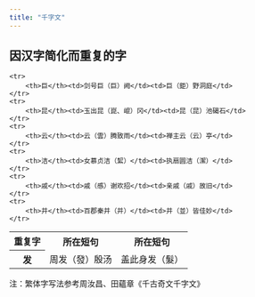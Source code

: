 ```yaml
---
title: "千字文"
---
```

## 因汉字简化而重复的字
<table>
	<tr>
		<th>重复字</th><th>所在短句</th><th>所在短句</th>
	</tr>
	<tr>
		<th>发</th><td>周发（發）殷汤</td><td>盖此身发（髮）</td>
	</tr>

	<tr>
		<th>巨</th><td>剑号巨（巨）阙</td><td>巨（鉅）野洞庭</td>
	</tr>
	<tr>
		<th>昆</th><td>玉出昆（崑、崐）冈</td><td>昆（昆）池碣石</td>
	</tr>
	<tr>
		<th>云</th><td>云（雲）腾致雨</td><td>禅主云（云）亭</td>
	</tr>
	<tr>
		<th>洁</th><td>女慕贞洁（絜）</td><td>执扇圆洁（潔）</td>
	</tr>
	<tr>
		<th>戚</th><td>戚（慼）谢欢招</td><td>亲戚（戚）故旧</td>
	</tr>
	<tr>
		<th>并</th><td>百郡秦并（并）</td><td>并（並）皆佳妙</td>
	</tr>
	
</table>


注：繁体字写法参考周汝昌、田蘊章《千古奇文千字文》
